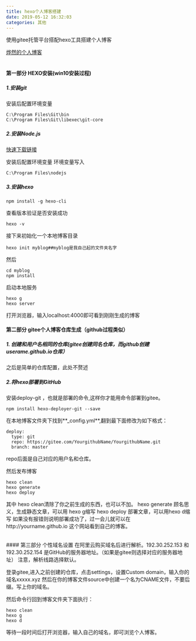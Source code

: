 ```yaml
---
title: hexo个人博客搭建
date: 2019-05-12 16:32:03
categories: 其他
---
```


使用gitee托管平台搭配hexo工具搭建个人博客

<!--more--> 

[烨然的个人博客](https://gao-ye.gitee.io/)
<br/><br/>

#### 第一部分 HEXO安装(win10安装过程)

##### 1.安装git
安装后配置环境变量

```
C:\Program Files\Git\bin
C:\Program Files\Git\libexec\git-core
```

##### 2.安装Node.js
[快速下载链接](https://www.lanzous.com/i44o1dg)

安装后配置环境变量
环境变量写入


```
C:\Program Files\nodejs

```


##### 3.安装hexo
``` 
npm install -g hexo-cli
```

查看版本验证是否安装成功
```
hexo -v
```

接下来初始化一个本地博客目录
```
hexo init myblog##myblog是我自己起的文件夹名字
```

然后
```
cd myblog
npm install
```

启动本地服务
```
hexo g
hexo server
```
打开浏览器，输入localhost:4000即可看到刚刚生成的博客
<br/>
#### 第二部分 gitee个人博客仓库生成（github过程类似）
##### 1. 创建和用户名相同的仓库(gitee创建同名仓库，而github创建 userame.github.io仓库）
之后是简单的仓库配置，此处不赘述

##### 2.将hexo部署到GitHub
安装deploy-git ，也就是部署的命令,这样你才能用命令部署到gitee。
```
npm install hexo-deployer-git --save
```
在本地博客文件夹下找到**_config.yml**,翻到最下面修改为如下格式：
```
deploy:
  type: git
  repo: https://gitee.com/YourgithubName/YourgithubName.git
  branch: master
```
repo后面是自己对应的用户名和仓库。

然后发布博客
```
hexo clean
hexo generate
hexo deploy
```
其中 hexo clean清除了你之前生成的东西，也可以不加。
hexo generate 顾名思义，生成静态文章，可以用 hexo g缩写
hexo deploy 部署文章，可以用hexo d缩写
如果没有报错则说明部署成功了，过一会儿就可以在http://yourname.github.io 这个网站看到自己的博客。

<br/>
#### 第三部分 个性域名设置
    在阿里云购买域名后进行解析。192.30.252.153 和 192.30.252.154 是GitHub的服务器地址。（如果是gitee则选择对应的服务器地址）
注意，解析线路选择默认。

登录gitee,进入之前创建的仓库，点击settings，设置Custom domain，输入你的域名xxxxx.xyz
然后在你的博客文件source中创建一个名为CNAME文件，不要后缀。写上你的域名。

然后命令行回到博客文件夹下面执行：
```
hexo clean
hexo g
hexo d
```
等待一段时间后打开浏览器，输入自己的域名，即可浏览个人博客。